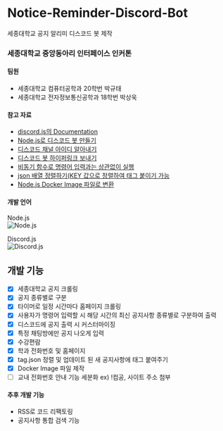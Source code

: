 # Notice-Reminder-Discord-Bot
세종대학교 공지 알리미 디스코드 봇 제작

### 세종대학교 중앙동아리 인터페이스 인커톤
#### 팀원
- 세종대학교 컴퓨터공학과 20학번 박규태
- 세종대학교 전자정보통신공학과 18학번 박상욱


#### 참고 자료
- [discord.js의 Documentation][1]
- [Node.js로 디스코드 봇 만들기][2]
- [디스코드 채널 아이디 알아내기][3]
- [디스코드 봇 하이퍼링크 보내기][4]
- [비동기 함수로 명령어 입력과는 상관없이 실행][5]
- [json 배열 정렬하기(KEY 값으로 정렬하여 태그 붙이기 가능][6]
- [Node.js Docker Image 파일로 변환][7]

[1]:https://discord.js.org/#/
[2]:https://koras02.tistory.com/231
[3]:https://neony.tistory.com/3
[4]:https://www.codegrepper.com/code-examples/javascript/+discord.js+hyperlink+in+embed+title
[5]:https://devjhs.tistory.com/115
[6]:https://emessell.tistory.com/157
[7]:https://minjoon950425.tistory.com/131

#### 개발 언어
Node.js <br>
![Node.js](https://img.shields.io/badge/Node.js-339933.svg?&style=for-the-badge&logo=Node.js&logoColor=white)

Discord.js <br>
![Discord.js](https://images.opencollective.com/discordjs/529dcce/logo/256.png)

## 개발 기능
- [X] 세종대학교 공지 크롤링
- [X] 공지 종류별로 구분
- [X] 타이머로 일정 시간마다 홈페이지 크롤링
- [X] 사용자가 명령어 입력할 시 해당 시간의 최신 공지사항 종류별로 구분하여 출력
- [X] 디스코드에 공지 출력 시 커스터마이징
- [X] 특정 채팅방에만 공지 나오게 입력
- [X] 수강편람
- [X] 학과 전화번호 및 홈페이지
- [X] tag.json 정렬 및 업데이트 된 새 공지사항에 태그 붙여주기
- [X] Docker Image 파일 제작
- [ ] 교내 전화번호 안내 기능 세분화 ex) !컴공, 사이트 주소 첨부

#### 추후 개발 기능
- RSS로 코드 리팩토링
- 공지사항 통합 검색 기능
